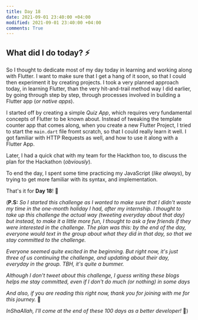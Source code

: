 ```yaml
---
title: Day 18
date: 2021-09-01 23:40:00 +04:00
modified: 2021-09-01 23:40:00 +04:00
comments: True
---
```


## What did I do today? ⚡️

So I thought to dedicate most of my day today in learning and working along with Flutter. I want to make sure that I get a hang of it soon, so that I could then experiment it by creating projects. I took a very planned approach today, in learning Flutter, than the very hit-and-trail method way I did earlier, by going through step by step, through processes involved in building a Flutter app (*or native apps*). 

I started off by creating a simple *Quiz App*, which requires very fundamental concepts of Flutter to be known about. Instead of tweaking the template counter app that comes along, when you create a new Flutter Project, I tried to start the `main.dart` file fromt scratch, so that I could really learn it well. I got familiar with HTTP Requests as well, and how to use it along with a Flutter App. 

Later, I had a quick chat with my team for the Hackthon too, to discuss the plan for the Hackathon (*obviously*).

To end the day, I spent some time practicing my JavaScript (*like always*), by trying to get more familiar with its syntax, and implementation.

That's it for **Day 18**! 🚀

(**P.S:** *So I started this challenge as I wanted to make sure that I didn't waste my time in the one-month holiday I had, after my internship. I thought to take up this challenge the actual way (tweeting everyday about that day) but instead, to make it a little more fun, I thought to ask a few friends if they were interested in the challenge. The plan was this: by the end of the day, everyone would text in the group about what they did in that day, so that we stay committed to the challenge.* 

*Everyone seemed quite excited in the beginning. But right now, it's just three of us continuing the challenge, and updating about their day, everyday in the group. TBH, it's quite a bummer.*

*Although I don't tweet about this challenge, I guess writing these blogs helps me stay committed, even if I don't do much (or nothing) in some days*

*And also, if you are reading this right now, thank you for joining with me for this journey.* 💖

*InShaAllah, I'll come at the end of these 100 days as a better developer!* 🚀)